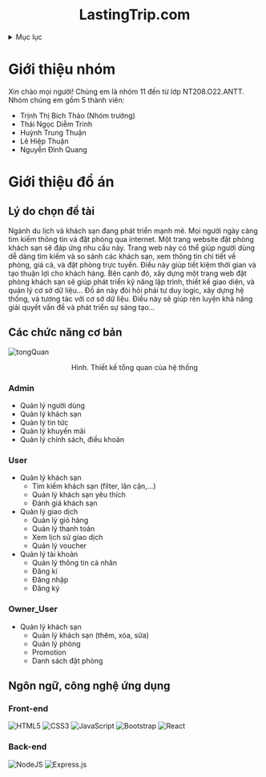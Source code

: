 ﻿<a name="readme-top"></a>
<h1 align="center"><strong>LastingTrip.com</strong></h1>

<!-- TABLE OF CONTENTS -->
<details>
  <summary>Mục lục</summary>
  <ol>
    <li>
      <a href="#giới-thiệu-nhóm">Giới thiệu nhóm</a>
    </li>
    <li>
      <a href="#giới-thiệu-đồ-án">Giới thiệu đồ án</a>
      <ul>
        <li><a href="#lý-do-chọn-đề-tài">Lý do chọn đề tài</a></li>
        <li><a href="#các-chức-năng-cơ-bản">Các chức năng cơ bản</a></li>
        <ul>
          <li><a href="#admin">Admin</a></li>
          <li><a href="#user">User</a></li>
          <li><a href="#owner_user">Owner_User</a></li>
        </ul>
        <li><a href="#ngôn-ngữ-công-nghệ-ứng-dụng">Ngôn ngữ, công nghệ ứng dụng</a></li>
      </ul>
    </li>
  </ol>
</details>



<!-- Giới thiệu đồ án -->
# Giới thiệu nhóm
Xin chào mọi người! Chúng em là nhóm 11 đến từ lớp NT208.O22.ANTT.
Nhóm chúng em gồm 5 thành viên:
* Trịnh Thị Bích Thảo (Nhóm trưởng)
* Thái Ngọc Diễm Trinh
* Huỳnh Trung Thuận
* Lê Hiệp Thuận
* Nguyễn Đình Quang

# Giới thiệu đồ án
## Lý do chọn đề tài
Ngành du lịch và khách sạn đang phát triển mạnh mẽ. Mọi người ngày càng tìm kiếm thông tin và đặt phòng qua internet. Một trang website đặt phòng khách sạn sẽ đáp ứng nhu cầu này. Trang web này có thể giúp người dùng dễ dàng tìm kiếm và so sánh các khách sạn, xem thông tin chi tiết về phòng, giá cả, và đặt phòng trực tuyến. Điều này giúp tiết kiệm thời gian và tạo thuận lợi cho khách hàng.
Bên cạnh đó, xây dựng một trang web đặt phòng khách sạn sẽ giúp phát triển kỹ năng lập trình, thiết kế giao diện, và quản lý cơ sở dữ liệu... Đồ án này đòi hỏi phải tư duy logic, xây dựng hệ thống, và tương tác với cơ sở dữ liệu. Điều này sẽ giúp rèn luyện khả năng giải quyết vấn đề và phát triển sự sáng tạo...

## Các chức năng cơ bản
![tongQuan](https://github.com/Thaopieh/Crying-/assets/136552635/e27332ec-05a8-4772-9c3b-06cb47259a24)
<p align="center">Hình. Thiết kế tổng quan của hệ thống</p>

### Admin
* Quản lý người dùng
* Quản lý khách sạn
* Quản lý tin tức
* Quản lý khuyến mãi
* Quản lý chính sách, điều khoản

### User
* Quản lý khách sạn
    * Tìm kiếm khách sạn (filter, lân cận,...)
    * Quản lý khách sạn yêu thích
    * Đánh giá khách sạn
* Quản lý giao dịch
    * Quản lý giỏ hàng
    * Quản lý thanh toán
    * Xem lịch sử giao dịch
    * Quản lý voucher
* Quản lý tài khoản
    * Quản lý thông tin cá nhân
    * Đăng kí
    * Đăng nhập
    * Đăng ký

### Owner_User
* Quản lý khách sạn
    * Quản lý khách sạn (thêm, xóa, sửa)
    * Quản lý phòng
    * Promotion
    * Danh sách đặt phòng

## Ngôn ngữ, công nghệ ứng dụng
### Front-end
![HTML5](https://img.shields.io/badge/html5-%23E34F26.svg?style=for-the-badge&logo=html5&logoColor=white)
![CSS3](https://img.shields.io/badge/css3-%231572B6.svg?style=for-the-badge&logo=css3&logoColor=white)
![JavaScript](https://img.shields.io/badge/javascript-%23323330.svg?style=for-the-badge&logo=javascript&logoColor=%23F7DF1E)
![Bootstrap](https://img.shields.io/badge/bootstrap-%238511FA.svg?style=for-the-badge&logo=bootstrap&logoColor=white)
![React](https://img.shields.io/badge/react-%2320232a.svg?style=for-the-badge&logo=react&logoColor=%2361DAFB)

### Back-end
![NodeJS](https://img.shields.io/badge/node.js-6DA55F?style=for-the-badge&logo=node.js&logoColor=white)
![Express.js](https://img.shields.io/badge/express.js-%23404d59.svg?style=for-the-badge&logo=express&logoColor=%2361DAFB)
